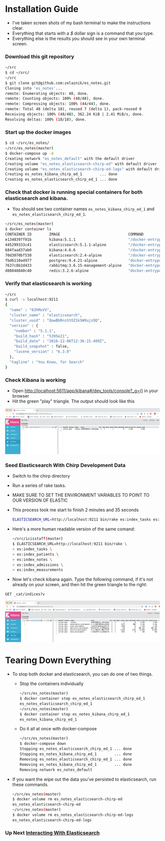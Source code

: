 # Installation Guide

- I've taken screen shots of my bash terminal to make the instructions clear.
- Everything that starts with a _$_ dollar sign is a command that you type.
- Everything else is the results you should see in your own terminal screen.

### Download this git repository

```sh
~/src
$ cd ~/src/
~/src
$ git clone git@github.com:zelaznik/es_notes.git
Cloning into 'es_notes'...
remote: Enumerating objects: 48, done.
remote: Counting objects: 100% (48/48), done.
remote: Compressing objects: 100% (44/44), done.
remote: Total 48 (delta 18), reused 7 (delta 1), pack-reused 0
Receiving objects: 100% (48/48), 362.24 KiB | 2.41 MiB/s, done.
Resolving deltas: 100% (18/18), done.
```

### Start up the docker images

 
```sh
$ cd ~/src/es_notes/
~/src/es_notes(master)
$ docker-compose up -d
Creating network "es_notes_default" with the default driver
Creating volume "es_notes_elasticsearch-chirp-ed" with default driver
Creating volume "es_notes_elasticsearch-chirp-ed-logs" with default driver
Creating es_notes_kibana_chirp_ed_1        ... done
Creating es_notes_elasticsearch_chirp_ed_1 ... done
```

### Check that docker is running special containers for both elasticsearch and kibana.

- You should see two container names `es_notes_kibana_chirp_ed_1` and `es_notes_elasticsearch_chirp_ed_1`.

```sh
~/src/es_notes(master)
$ docker container ls
CONTAINER ID        IMAGE                               COMMAND                  CREATED              STATUS              PORTS                                                                                        NAMES
e1348397f01b        kibana:5.1.1                        "/docker-entrypoint.…"   12 seconds ago       Up 10 seconds       0.0.0.0:5611->5601/tcp                                                                       es_notes_kibana_chirp_ed_1
445299333c41        elasticsearch:5.1.1-alpine          "/docker-entrypoint.…"   12 seconds ago       Up 10 seconds       0.0.0.0:9211->9200/tcp, 0.0.0.0:9311->9300/tcp                                               es_notes_elasticsearch_chirp_ed_1
684faad37ab0        kibana:4.6.6                        "/docker-entrypoint.…"   About a minute ago   Up About a minute   0.0.0.0:5601->5601/tcp                                                                       chirpstrap_kibana_1
70d3070bf530        elasticsearch:2.4-alpine            "/docker-entrypoint.…"   About a minute ago   Up About a minute   0.0.0.0:9200->9200/tcp, 9300/tcp                                                             chirpstrap_elasticsearch_1
fbd6110a4977        postgres:9.4.21-alpine              "docker-entrypoint.s…"   7 days ago           Up 17 minutes       0.0.0.0:5432->5432/tcp                                                                       chirpstrap_db_1
7637c8b2d433        rabbitmq:3.6.15-management-alpine   "docker-entrypoint.s…"   7 days ago           Up 17 minutes       4369/tcp, 5671/tcp, 0.0.0.0:5672->5672/tcp, 15671/tcp, 25672/tcp, 0.0.0.0:15672->15672/tcp   chirpstrap_rabbitmq_1
d80848840c40        redis:3.2.6-alpine                  "docker-entrypoint.s…"   7 days ago           Up 17 minutes       0.0.0.0:6379->6379/tcp                                                                       chirpstrap_redis_1
```

### Verify that elasticsearch is working

```sh
~/src
$ curl -s localhost:9211
{
  "name" : "63hMxVV",
  "cluster_name" : "elasticsearch",
  "cluster_uuid" : "QawBbRnsStOZ1kSW9ujzOQ",
  "version" : {
    "number" : "5.1.1",
    "build_hash" : "5395e21",
    "build_date" : "2016-12-06T12:36:15.409Z",
    "build_snapshot" : false,
    "lucene_version" : "6.3.0"
  },
  "tagline" : "You Know, for Search"
}
```
    
### Check Kibana is working
 - Open [http://localhost:5611/app/kibana#/dev_tools/console?_g=()](http://localhost:5611/app/kibana#/dev_tools/console?_g=%28%29) in your browser
 - Hit the green "play" triangle.  The output should look like this

![Kibana Blank Console](../images/kibana_blank_console.gif)

### Seed Elasticsearch With Chirp Development Data
  - Switch to the chirp directory
  - Run a series of rake tasks.
  - MAKE SURE TO SET THE ENVIRONMENT VARIABLES TO POINT TO OUR VERSION OF ELASTIC
  - This process took me start to finish 2 minutes and 35 seconds

    ```sh
    ELASTICSEARCH_URL=http://localhost:9211 bin/rake es:index_tasks es:index_patients es:index_notes es:index_admissions es:index_measurements
    ```

  - Here's a more human readable version of the same comand:

    ```sh
    ~/src/icisstaff(master)
    $ ELASTICSEARCH_URL=http://localhost:9211 bin/rake \
    > es:index_tasks \
    > es:index_patients \
    > es:index_notes \
    > es:index_admissions \
    > es:index_measurements
    ```

   - Now let's check kibana again.  Type the following command, if it's not already on your screen, and then hit the green triangle to the right:

   ```
   GET _cat/indices?v
   ```

![all the new indices are listed in tabular form](../images/kibana_seeded_data.gif)


# Tearing Down Everything

- To stop both docker and elasticsearch, you can do one of two things.

  - Stop the containers individually

    ```sh
    ~/src/es_notes(master)
    $ docker container stop es_notes_elasticsearch_chirp_ed_1
    es_notes_elasticsearch_chirp_ed_1
    ~/src/es_notes(master)
    $ docker container stop es_notes_kibana_chirp_ed_1
    es_notes_kibana_chirp_ed_1
    ```

  - Do it all at once with docker-compose

    ```sh
    ~/src/es_notes(master)
    $ docker-compose down
    Stopping es_notes_elasticsearch_chirp_ed_1 ... done
    Stopping es_notes_kibana_chirp_ed_1        ... done
    Removing es_notes_elasticsearch_chirp_ed_1 ... done
    Removing es_notes_kibana_chirp_ed_1        ... done
    Removing network es_notes_default
    ```

- If you want the wipe out the data you've persisted to elasticsearch, run these commands.

  ```sh
  ~/src/es_notes(master)
  $ docker volume rm es_notes_elasticsearch-chirp-ed
  es_notes_elasticsearch-chirp-ed
  ~/src/es_notes(master)
  $ docker volume rm es_notes_elasticsearch-chirp-ed-logs
  es_notes_elasticsearch-chirp-ed-logs
  ```

### Up Next [Interacting With Elasticsearch](interactions.md)

